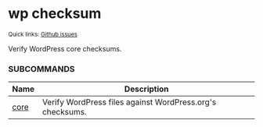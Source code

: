 # wp checksum

<small>Quick links: <a href="https://github.com/wp-cli/wp-cli/issues?q=is%3Aopen+label%3Acommand%3Achecksum+sort%3Aupdated-desc">Github issues</a></small>

Verify WordPress core checksums.





### SUBCOMMANDS

<table>
	<thead>
	<tr>
		<th>Name</th>
		<th>Description</th>
	</tr>
	</thead>
	<tbody>
		<tr>
			<td><a href="/commands/checksum/core/">core</a></td>
			<td>Verify WordPress files against WordPress.org's checksums.</td>
		</tr>
	</tbody>
</table>
